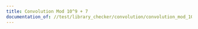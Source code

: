```yaml
---
title: Convolution Mod 10^9 + 7
documentation_of: //test/library_checker/convolution/convolution_mod_1000000007.test.py
---
```

